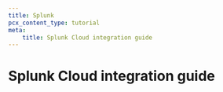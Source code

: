 ```yaml
---
title: Splunk
pcx_content_type: tutorial
meta:
    title: Splunk Cloud integration guide
---
```


# Splunk Cloud integration guide